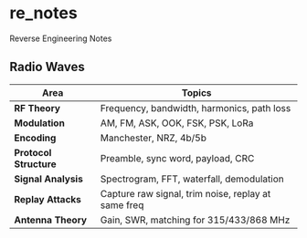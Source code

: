 # re_notes
Reverse Engineering Notes
## Radio Waves
| Area                   | Topics                                              |
| ---------------------- | --------------------------------------------------- |
| **RF Theory**          | Frequency, bandwidth, harmonics, path loss          |
| **Modulation**         | AM, FM, ASK, OOK, FSK, PSK, LoRa                    |
| **Encoding**           | Manchester, NRZ, 4b/5b                              |
| **Protocol Structure** | Preamble, sync word, payload, CRC                   |
| **Signal Analysis**    | Spectrogram, FFT, waterfall, demodulation           |
| **Replay Attacks**     | Capture raw signal, trim noise, replay at same freq |
| **Antenna Theory**     | Gain, SWR, matching for 315/433/868 MHz             |
